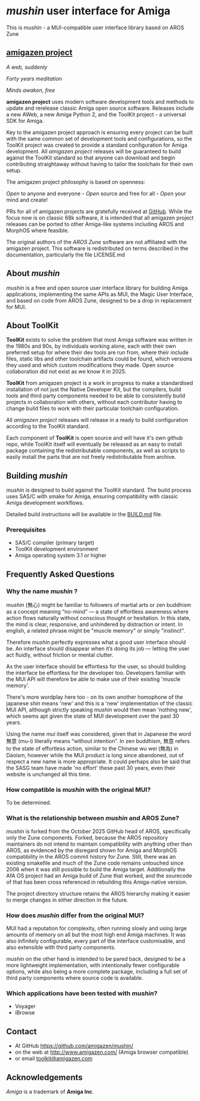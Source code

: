 # _mushin_ user interface for Amiga

This is _mushin_ - a MUI-compatible user interface library based on AROS Zune

## [amigazen project](http://www.amigazen.com)

*A web, suddenly*

*Forty years meditation*

*Minds awaken, free*

**amigazen project** uses modern software development tools and methods to update and rerelease classic Amiga open source software. Releases include a new AWeb, a new Amiga Python 2, and the ToolKit project - a universal SDK for Amiga.

Key to the amigazen project approach is ensuring every project can be built with the same common set of development tools and configurations, so the ToolKit project was created to provide a standard configuration for Amiga development. All *amigazen project* releases will be guaranteed to build against the ToolKit standard so that anyone can download and begin contributing straightaway without having to tailor the toolchain for their own setup.

The amigazen project philosophy is based on openness:

*Open* to anyone and everyone	- *Open* source and free for all	- *Open* your mind and create!

PRs for all of amigazen projects are gratefully received at [GitHub](https://github.com/amigazen/). While the focus now is on classic 68k software, it is intended that all amigazen project releases can be ported to other Amiga-like systems including AROS and MorphOS where feasible.

The original authors of the *AROS Zune* software are not affiliated with the amigazen project. This software is redistributed on terms described in the documentation, particularly the file LICENSE.md

## About _mushin_

_mushin_ is a free and open source user interface library for building Amiga applications, implementing the same APIs as MUI, the Magic User Interface, and based on code from AROS Zune, designed to be a drop in replacement for MUI. 

## About ToolKit

**ToolKit** exists to solve the problem that most Amiga software was written in the 1980s and 90s, by individuals working alone, each with their own preferred setup for where their dev tools are run from, where their include files, static libs and other toolchain artifacts could be found, which versions they used and which custom modifications they made. Open source collaboration did not exist as we know it in 2025. 

**ToolKit** from amigazen project is a work in progress to make a standardised installation of not just the Native Developer Kit, but the compilers, build tools and third party components needed to be able to consistently build projects in collaboration with others, without each contributor having to change build files to work with their particular toolchain configuration. 

All *amigazen project* releases will release in a ready to build configuration according to the ToolKit standard.

Each component of **ToolKit** is open source and will have it's own github repo, while ToolKit itself will eventually be released as an easy to install package containing the redistributable components, as well as scripts to easily install the parts that are not freely redistributable from archive.

## Building _mushin_

_mushin_ is designed to build against the ToolKit standard. The build process uses SAS/C with smake for Amiga, ensuring compatibility with classic Amiga development workflows.

Detailed build instructions will be available in the [BUILD.md](BUILD.md) file.

### Prerequisites

- SAS/C compiler (primary target)
- ToolKit development environment
- Amiga operating system 3.1 or higher

## Frequently Asked Questions

### Why the name _mushin_ ?

_mushin_ (無心) might be familiar to followers of martial arts or zen buddhism as a concept meaning “no-mind” — a state of effortless awareness where action flows naturally without conscious thought or hesitation. In this state, the mind is clear, responsive, and unhindered by distraction or intent. In english, a related phrase might be "muscle memory" or simply "instinct".

Therefore _mushin_ perfectly expresses what a good user interface should be. An interface should disappear when it’s doing its job — letting the user act fluidly, without friction or mental clutter. 

As the user interface should be effortless for the user, so should building the interface be effortless for the developer too. Developers familiar with the MUI API will therefore be able to make use of their existing 'muscle memory'.

There's more wordplay here too - on its own another homophone of the japanese _shin_ means 'new' and this is a 'new' implementation of the classic MUI API, although strictly speaking _mushin_ would then mean 'nothing new', which seems apt given the state of MUI development over the past 30 years.

Using the name _mui_ itself was considered, given that in Japanese the word 無意 (mu-i) literally means “without intention”. In zen buddhism, 無意 refers to the state of effortless action, similar to the Chinese wu wei (無為) in Daoism, however while the MUI product is long since abandoned, out of respect a new name is more appropriate. It could perhaps also be said that the SASG team have made 'no effort' these past 30 years, even their website is unchanged all this time.

### How compatible is _mushin_ with the original MUI?

To be determined.

### What is the relationship between _mushin_ and AROS Zune?

_mushin_ is forked from the October 2025 GitHub head of AROS, specifically only the Zune components. Forked, because the AROS repository maintainers do not intend to maintain compatibility with anything other than AROS, as evidenced by the disregard shown for Amiga and MorphOS compatibility in the AROS commit history for Zune. Still, there was an existing smakefile and much of the Zune code remains untouched since 2006 when it was still possible to build the Amiga target. Additionally the AfA OS project had an Amiga build of Zune that worked, and the sourecode of that has been cross referenced in rebuilding this Amiga-native version.

The project directory structure retains the AROS hierarchy making it easier to merge changes in either direction in the future.

### How does _mushin_ differ from the original MUI?

MUI had a reputation for complexity, often running slowly and using large amounts of memory on all but the most high end Amiga machines. It was also infinitely configurable, every part of the interface customisable, and also extensible with third party components. 

_mushin_ on the other hand is intended to be pared back, designed to be a more lightweight implementation, with intentionally fewer configurable options, while also being a more complete package, including a full set of third party components where source code is available.

### Which applications have been tested with _mushin_?

- Voyager
- iBrowse

## Contact 

- At GitHub https://github.com/amigazen/mushin/ 
- on the web at http://www.amigazen.com/ (Amiga browser compatible)
- or email toolkit@amigazen.com

## Acknowledgements

*Amiga* is a trademark of **Amiga Inc**. 
